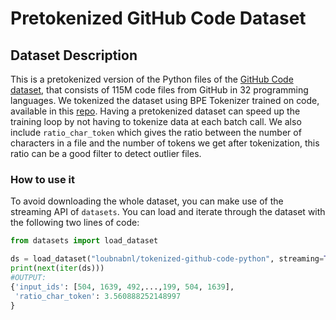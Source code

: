 # Pretokenized GitHub Code Dataset

## Dataset Description
This is a pretokenized version of the Python files of the [GitHub Code dataset](https://huggingface.co/datasets/lvwerra/github-code), that consists of 115M code files from GitHub in 32 programming languages. We tokenized the dataset using BPE Tokenizer trained on code, available in this [repo](https://huggingface.co/lvwerra/codeparrot). Having a pretokenized dataset can speed up the training loop by not having to tokenize data at each batch call. We also include `ratio_char_token` which gives the ratio between the number of characters in a file and the number of tokens we get after tokenization, this ratio can be a good filter to detect outlier files.
 
### How to use it
To avoid downloading the whole dataset, you can make use of the streaming API of `datasets`. You can load and iterate through the dataset with the following two lines of code:
```python
from datasets import load_dataset

ds = load_dataset("loubnabnl/tokenized-github-code-python", streaming=True, split="train")
print(next(iter(ds)))
#OUTPUT:
{'input_ids': [504, 1639, 492,...,199, 504, 1639],
 'ratio_char_token': 3.560888252148997
}
```